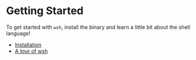 # Getting Started

To get started with `wsh`, install the binary and learn a little bit about the
shell language!

- [Installation](./installing.md)
- [A tour of wsh](./tour.md)
